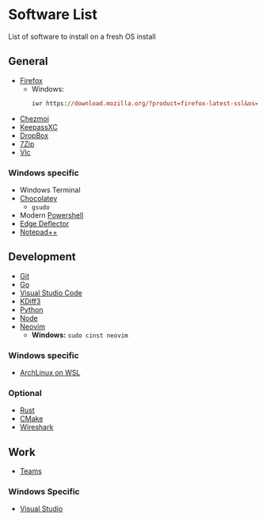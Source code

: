 Software List
================
List of software to install on a fresh OS install

General
-------

- [Firefox](https://www.mozilla.org/en-US/firefox/download)
  - Windows:
    ```ps
    iwr https://download.mozilla.org/?product=firefox-latest-ssl&os=win64&lang=en-US -o firefox.exe
    ```
- [Chezmoi](https://www.chezmoi.io/docs/how-to)
- [KeepassXC](https://keepassxc.org/download)
- [DropBox](https://www.dropbox.com/install)
- [7Zip](https://www.7-zip.org/download.html)
- [Vlc](https://www.videolan.org/vlc)

### Windows specific
- Windows Terminal
- [Chocolatey](https://chocolatey.org/install)
  - `gsudo`
- Modern [Powershell](https://github.com/PowerShell/PowerShell/releases)
- [Edge Deflector](https://github.com/da2x/EdgeDeflector/releases)
- [Notepad++](https://notepad-plus-plus.org/downloads)

Development
-----------
- [Git](https://git-scm.com/downloads)
- [Go](https://golang.org/dl)
- [Visual Studio Code](https://code.visualstudio.com/download)
- [KDiff3](https://sourceforge.net/projects/kdiff3/files/latest/download)
- [Python](https://www.python.org/downloads/windows)
- [Node](https://nodejs.org/en/download)
- [Neovim](https://github.com/neovim/neovim/releases)
  - **Windows:** `sudo cinst neovim`

### Windows specific
- [ArchLinux on WSL](https://github.com/yuk7/ArchWSL/releases)

### Optional
- [Rust](https://www.rust-lang.org/tools/install)
- [CMake](https://cmake.org/download)
- [Wireshark](https://www.wireshark.org/download.html)

## Work
- [Teams](https://www.microsoft.com/en-ww/microsoft-teams/download-app)

### Windows Specific
- [Visual Studio](https://visualstudio.microsoft.com/downloads)
